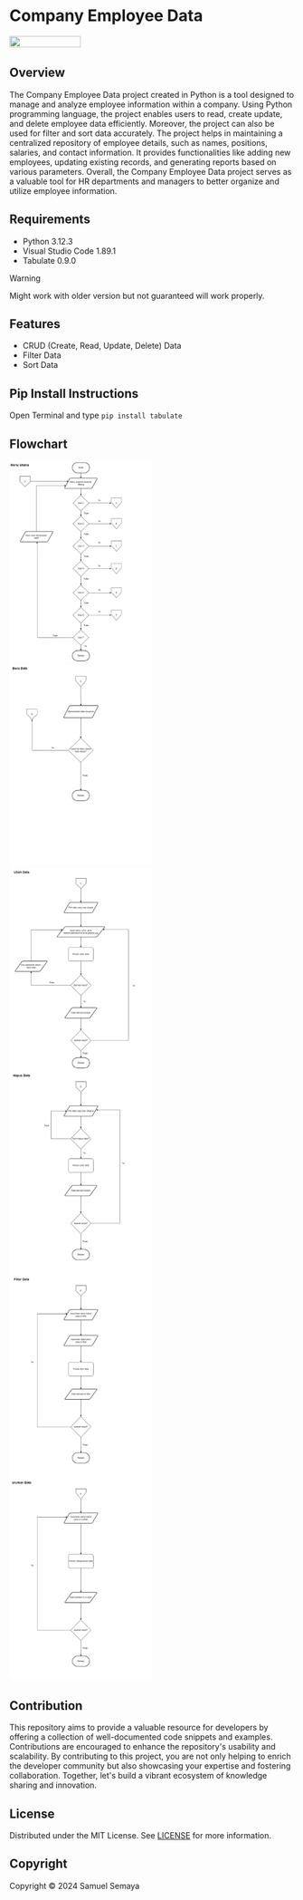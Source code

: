 # Company Employee Data

<img src="https://i.ibb.co.com/G3rWcZY/data-karyawan-perusahaan.png" width=50% height=50%>

## Overview
The Company Employee Data project created in Python is a tool designed to manage and analyze employee information within a company. Using Python programming language, the project enables users to read, create update, and delete employee data efficiently. Moreover, the project can also be used for filter and sort data accurately.  The project helps in maintaining a centralized repository of employee details, such as names, positions, salaries, and contact information. It provides functionalities like adding new employees, updating existing records, and generating reports based on various parameters. Overall, the Company Employee Data project serves as a valuable tool for HR departments and managers to better organize and utilize employee information.

## Requirements
* Python 3.12.3
* Visual Studio Code 1.89.1
* Tabulate 0.9.0

> [!WARNING]
> Might work with older version but not guaranteed will work properly.

## Features
* CRUD (Create, Read, Update, Delete) Data
* Filter Data
* Sort Data

## Pip Install Instructions
Open Terminal and type ```pip install tabulate```

## Flowchart
<img src="https://github.com/samuelsemaya/data-karyawan-perusahaan/blob/main/flowchart/flowchart%20-%20main_menu.png" width=50% height=50%>
<img src="https://github.com/samuelsemaya/data-karyawan-perusahaan/blob/main/flowchart/flowchart%20-%20read_data.png" width=50% height=50%>
<img src="https://github.com/samuelsemaya/data-karyawan-perusahaan/blob/main/flowchart/flowchart%20-%20update_data.png" width=50% height=50%>
<img src="https://github.com/samuelsemaya/data-karyawan-perusahaan/blob/main/flowchart/flowchart%20-%20delete_data.png" width=50% height=50%>
<img src="https://github.com/samuelsemaya/data-karyawan-perusahaan/blob/main/flowchart/flowchart%20-%20filter_data.png" width=50% height=50%>
<img src="https://github.com/samuelsemaya/data-karyawan-perusahaan/blob/main/flowchart/flowchart%20-%20sort_data.png" width=50% height=50%>

## Contribution
This repository aims to provide a valuable resource for developers by offering a collection of well-documented code snippets and examples. Contributions are encouraged to enhance the repository's usability and scalability. By contributing to this project, you are not only helping to enrich the developer community but also showcasing your expertise and fostering collaboration. Together, let's build a vibrant ecosystem of knowledge sharing and innovation.

## License
Distributed under the MIT License. See [LICENSE](LICENSE) for more information.

## Copyright
Copyright &copy; 2024 Samuel Semaya
